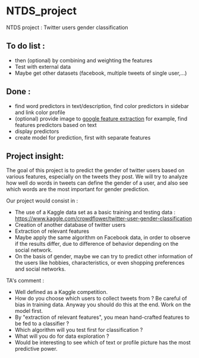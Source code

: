 # NTDS_project
NTDS project : Twitter users gender classification

To do list : 
-

- then (optional) by combining and weighting the features
- Test with external data
- Maybe get other datasets (facebook, multiple tweets of single user,...)

Done : 
-

- find word predictors in text/description, find color predictors in sidebar and link color profile
- (optional) provide image to [google feature extraction](https://cloud.google.com/vision) for example, find features predictors based on text
- display predictors
- create model for prediction, first with separate features


Project insight:
-

The goal  of this project is to predict the gender of twitter users based on various features, especially on the tweets they post. We will try to analyze how well do words in tweets can define the gender of a user, and also see which words are the most important for gender prediction.  

Our project would consist in : 
- The use of a Kaggle data set as a basic training and testing data : 
https://www.kaggle.com/crowdflower/twitter-user-gender-classification
- Creation of another database of twitter users
- Extraction of relevant features
- Maybe apply the same algorithm on Facebook data, in order to observe if the results differ, due to difference of behavior depending on the social network.
- On the basis of gender, maybe we can try to predict other information of the users like hobbies, characteristics, or even shopping preferences and social networks.

TA's comment : 
- Well defined as a Kaggle competition.
- How do you choose which users to collect tweets from ? Be careful of bias in training data. Anyway you should do this at the end. Work on the model first.
- By "extraction of relevant features", you mean hand-crafted features to be fed to a classifier ?
- Which algorithm will you test first for classification ?
- What will you do for data exploration ?
- Would be interesting to see which of text or profile picture has the most predictive power.


